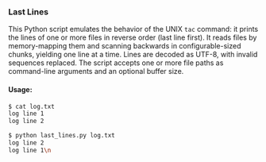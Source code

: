### Last Lines

This Python script emulates the behavior of the UNIX `tac` command: it prints the lines
of one or more files in reverse order (last line first). It reads files by memory-mapping
them and scanning backwards in configurable-sized chunks, yielding one line at a
time. Lines are decoded as UTF-8, with invalid sequences replaced. The script accepts
one or more file paths as command-line arguments and an optional buffer size.


#### Usage:

```bash
$ cat log.txt
log line 1
log line 2

$ python last_lines.py log.txt
log line 2
log line 1\n
```
